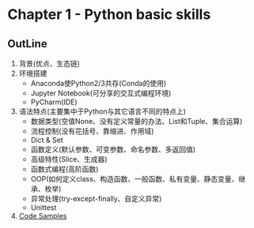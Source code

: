 # Chapter 1 - Python basic skills

## OutLine
1. 背景(优点、生态链)
2. 环境搭建
	- Anaconda使Python2/3共存(Conda的使用)
	- Jupyter Notebook(可分享的交互式编程环境)
	- PyCharm(IDE)
3. 语法特点(主要集中于Python与其它语言不同的特点上)
	- 数据类型(空值None、没有定义常量的办法、List和Tuple、集合运算)
	- 流程控制(没有花括号、靠缩进、作用域)
	- Dict & Set
	- 函数定义(默认参数、可变参数、命名参数、多返回值)
	- 高级特性(Slice、生成器)
	- 函数式编程(高阶函数)
	- OOP(如何定义class、构造函数、一般函数、私有变量、静态变量、继承、枚举)
	- 异常处理(try-except-finally、自定义异常)
	- Unittest
4. [Code Samples](https://github.com/yellowb/ml-sample)
